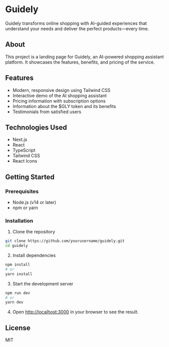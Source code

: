 # Guidely

Guidely transforms online shopping with AI-guided experiences that understand your needs and deliver the perfect products—every time.

## About

This project is a landing page for Guidely, an AI-powered shopping assistant platform. It showcases the features, benefits, and pricing of the service.

## Features

- Modern, responsive design using Tailwind CSS
- Interactive demo of the AI shopping assistant
- Pricing information with subscription options
- Information about the $GLY token and its benefits
- Testimonials from satisfied users

## Technologies Used

- Next.js
- React
- TypeScript
- Tailwind CSS
- React Icons

## Getting Started

### Prerequisites

- Node.js (v14 or later)
- npm or yarn

### Installation

1. Clone the repository
```bash
git clone https://github.com/yourusername/guidely.git
cd guidely
```

2. Install dependencies
```bash
npm install
# or
yarn install
```

3. Start the development server
```bash
npm run dev
# or
yarn dev
```

4. Open [http://localhost:3000](http://localhost:3000) in your browser to see the result.

## License

MIT 